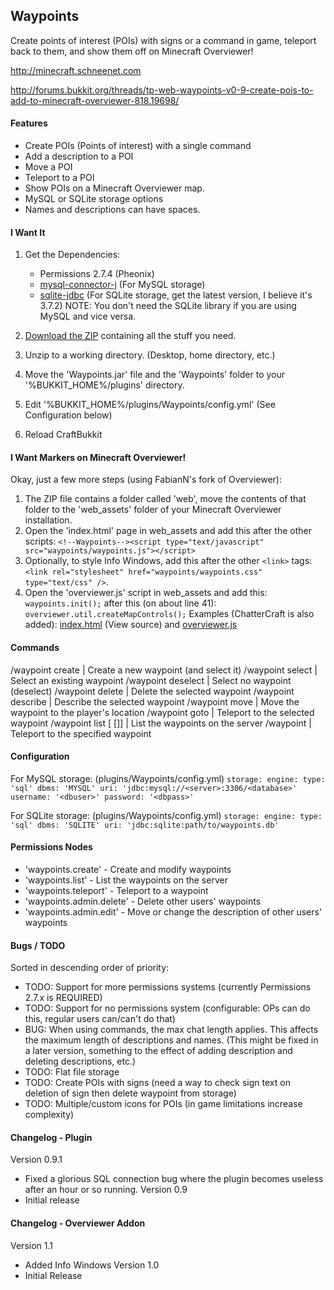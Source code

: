 ## Waypoints

Create points of interest (POIs) with signs or a command in game, teleport back to them, and show them off on Minecraft Overviewer!

<http://minecraft.schneenet.com>

<http://forums.bukkit.org/threads/tp-web-waypoints-v0-9-create-pois-to-add-to-minecraft-overviewer-818.19698/>

#### Features

*	Create POIs (Points of interest) with a single command
*	Add a description to a POI
*	Move a POI
*	Teleport to a POI
*	Show POIs on a Minecraft Overviewer map.
*	MySQL or SQLite storage options
*	Names and descriptions can have spaces.

#### I Want It

1.	Get the Dependencies:
	* Permissions 2.7.4 (Pheonix)
	* [mysql-connector-j](http://dev.mysql.com/downloads/connector/j/5.1.html) (For MySQL storage)
	* [sqlite-jdbc](http://www.xerial.org/trac/Xerial/wiki/SQLiteJDBC) (For SQLite storage, get the latest version, I believe it's 3.7.2)
	NOTE: You don't need the SQLite library if you are using MySQL and vice versa.

2.	[Download the ZIP](http://minecraft.schneenet.com/waypoints.zip) containing all the stuff you need.
3.	Unzip to a working directory. (Desktop, home directory, etc.)
4.	Move the 'Waypoints.jar' file and the 'Waypoints' folder to your '%BUKKIT_HOME%/plugins' directory.
5.	Edit '%BUKKIT_HOME%/plugins/Waypoints/config.yml' (See Configuration below)
6.	Reload CraftBukkit

#### I Want Markers on Minecraft Overviewer!

Okay, just a few more steps (using FabianN's fork of Overviewer):

1.	The ZIP file contains a folder called 'web', move the contents of that folder to the 'web_assets' folder of your Minecraft Overviewer installation.
2.	Open the 'index.html' page in web_assets and add this after the other scripts:
     `<!--Waypoints--><script type="text/javascript" src="waypoints/waypoints.js"></script>`
3.	Optionally, to style Info Windows, add this after the other `<link>` tags: `<link rel="stylesheet" href="waypoints/waypoints.css" type="text/css" />`.
4.	Open the 'overviewer.js' script in web_assets and add this: `waypoints.init();` after this (on about line 41): `overviewer.util.createMapControls();`
	Examples (ChatterCraft is also added): [index.html](http://minecraft.schneenet.com/index.html) (View source) and [overviewer.js](http://minecraft.schneenet.com/overviewer.js)

#### Commands

/waypoint create <name> | Create a new waypoint (and select it)
/waypoint select <name> | Select an existing waypoint
/waypoint deselect | Select no waypoint (deselect)
/waypoint delete | Delete the selected waypoint
/waypoint describe <description> | Describe the selected waypoint
/waypoint move | Move the waypoint to the player's location
/waypoint goto | Teleport to the selected waypoint
/waypoint list [<page> [<count>]] | List the waypoints on the server
/waypoint <name> | Teleport to the specified waypoint

#### Configuration

For MySQL storage: (plugins/Waypoints/config.yml)
`storage:
    engine:
        type: 'sql'
        dbms: 'MYSQL'
        uri: 'jdbc:mysql://<server>:3306/<database>'
        username: '<dbuser>'
        password: '<dbpass>'
`

For SQLite storage: (plugins/Waypoints/config.yml)
`storage:
    engine:
        type: 'sql'
        dbms: 'SQLITE'
        uri: 'jdbc:sqlite:path/to/waypoints.db'
`

#### Permissions Nodes

*	'waypoints.create' - Create and modify waypoints
*	'waypoints.list' - List the waypoints on the server
*	'waypoints.teleport' - Teleport to a waypoint
*	'waypoints.admin.delete' - Delete other users' waypoints
*	'waypoints.admin.edit' - Move or change the description of other users' waypoints


#### Bugs / TODO

Sorted in descending order of priority:

*	TODO: Support for more permissions systems (currently Permissions 2.7.x is REQUIRED)
*	TODO: Support for no permissions system (configurable: OPs can do this, regular users can/can't do that)
*	BUG: When using commands, the max chat length applies. This affects the maximum length of descriptions and names. (This might be fixed in a later version, something to the effect of adding description and deleting descriptions, etc.)
*	TODO: Flat file storage
*	TODO: Create POIs with signs (need a way to check sign text on deletion of sign then delete waypoint from storage)
*	TODO: Multiple/custom icons for POIs (in game limitations increase complexity)

#### Changelog - Plugin
Version 0.9.1
*	Fixed a glorious SQL connection bug where the plugin becomes useless after an hour or so running.
Version 0.9
*	Initial release

#### Changelog - Overviewer Addon
Version 1.1
*	Added Info Windows
Version 1.0
*	Initial Release
	




